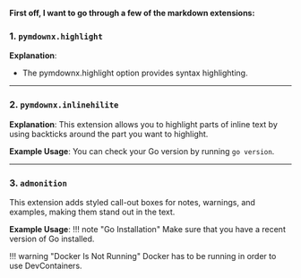 **First off, I want to go through a few of the markdown extensions:**

### 1. **`pymdownx.highlight`**
**Explanation**:
- The pymdownx.highlight option provides syntax highlighting.

---

### 2. **`pymdownx.inlinehilite`**
**Explanation**:
This extension allows you to highlight parts of inline text by using backticks around the part you want to highlight.

**Example Usage**:
You can check your Go version by running `go version`.


---

### 3. **`admonition`**
This extension adds styled call-out boxes for notes, warnings, and examples, making them stand out in the text.

**Example Usage**:
!!! note "Go Installation"
    Make sure that you have a recent version of Go installed.

!!! warning "Docker Is Not Running"
    Docker has to be running in order to use DevContainers.
